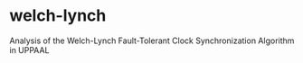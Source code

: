 welch-lynch
===========

Analysis of the Welch-Lynch Fault-Tolerant Clock Synchronization Algorithm in UPPAAL
